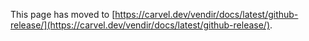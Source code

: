 This page has moved to [https://carvel.dev/vendir/docs/latest/github-release/](https://carvel.dev/vendir/docs/latest/github-release/).
